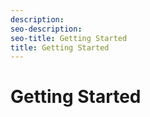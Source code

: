 ```yaml
---
description: 
seo-description: 
seo-title: Getting Started
title: Getting Started
---
```


# Getting Started



